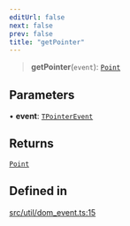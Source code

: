 ```yaml
---
editUrl: false
next: false
prev: false
title: "getPointer"
---
```


> **getPointer**(`event`): [`Point`](/api/classes/point/)

## Parameters

• **event**: [`TPointerEvent`](/api/type-aliases/tpointerevent/)

## Returns

[`Point`](/api/classes/point/)

## Defined in

[src/util/dom\_event.ts:15](https://github.com/fabricjs/fabric.js/blob/8748628df7e9de00ba77413bfc3ad9e9fe9d4f30/src/util/dom_event.ts#L15)
